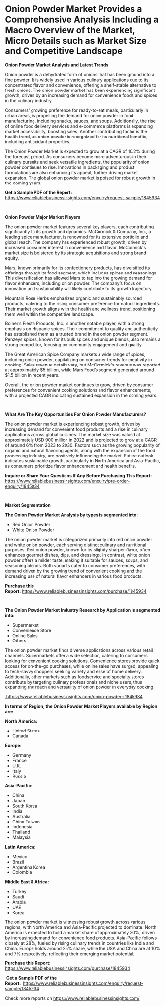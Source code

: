 <p><h1>Onion Powder Market Provides a Comprehensive Analysis Including a Macro Overview of the Market, Micro Details such as Market Size and Competitive Landscape</h1></p><p><strong>Onion Powder Market Analysis and Latest Trends</strong></p>
<p><p>Onion powder is a dehydrated form of onions that has been ground into a fine powder. It is widely used in various culinary applications due to its concentrated flavor and convenience, offering a shelf-stable alternative to fresh onions. The onion powder market has been experiencing significant growth, driven by an increasing demand for convenience foods and spices in the culinary industry. </p><p>Consumers' growing preference for ready-to-eat meals, particularly in urban areas, is propelling the demand for onion powder in food manufacturing, including snacks, sauces, and soups. Additionally, the rise of online food delivery services and e-commerce platforms is expanding market accessibility, boosting sales. Another contributing factor is the health trend, as onion powder is recognized for its nutritional benefits, including antioxidant properties.</p><p>The Onion Powder Market is expected to grow at a CAGR of 10.2% during the forecast period. As consumers become more adventurous in their culinary pursuits and seek versatile ingredients, the popularity of onion powder continues to rise. Innovations in packaging and product formulations are also enhancing its appeal, further driving market expansion. The global onion powder market is poised for robust growth in the coming years.</p></p>
<p><strong>Get a Sample PDF of the Report:&nbsp;</strong> <a href="https://www.reliablebusinessinsights.com/enquiry/request-sample/1845934?utm_campaign=3045&utm_medium=2&utm_source=Github&utm_content=ia&utm_term=05042025&utm_id=onion-powder">https://www.reliablebusinessinsights.com/enquiry/request-sample/1845934</a></p>
<p>&nbsp;</p>
<p><strong>Onion Powder Major Market Players</strong></p>
<p><p>The onion powder market features several key players, each contributing significantly to its growth and dynamics. McCormick & Company, Inc., a leading spice manufacturer, is renowned for its extensive portfolio and global reach. The company has experienced robust growth, driven by increased consumer interest in convenience and flavor. McCormick's market size is bolstered by its strategic acquisitions and strong brand equity.</p><p>Mars, known primarily for its confectionery products, has diversified its offerings through its food segment, which includes spices and seasonings. This diversification has allowed Mars to tap into the growing demand for flavor enhancers, including onion powder. The company’s focus on innovation and sustainability will likely contribute to its growth trajectory.</p><p>Mountain Rose Herbs emphasizes organic and sustainably sourced products, catering to the rising consumer preference for natural ingredients. Their market growth aligns with the health and wellness trend, positioning them well within the competitive landscape.</p><p>Bolner’s Fiesta Products, Inc. is another notable player, with a strong emphasis on Hispanic spices. Their commitment to quality and authenticity has established them as a trusted brand in the onion powder segment. Penzeys spices, known for its bulk spices and unique blends, also remains a strong competitor, focusing on community engagement and quality.</p><p>The Great American Spice Company markets a wide range of spices, including onion powder, capitalizing on consumer trends for creativity in cooking. Sales revenue details vary, but McCormick's revenue was reported at approximately $5 billion, while Mars Food’s segment generated around $1.5 billion in recent years.</p><p>Overall, the onion powder market continues to grow, driven by consumer preferences for convenient cooking solutions and flavor enhancements, with a projected CAGR indicating sustained expansion in the coming years.</p></p>
<p>&nbsp;</p>
<p><strong>What Are The Key Opportunities For Onion Powder Manufacturers?</strong></p>
<p><p>The onion powder market is experiencing robust growth, driven by increasing demand for convenient food products and a rise in culinary applications across global cuisines. The market size was valued at approximately USD 900 million in 2022 and is projected to grow at a CAGR of around 6% from 2023 to 2030. Factors such as the growing popularity of organic and natural flavoring agents, along with the expansion of the food processing industry, are positively influencing the market. Future outlook indicates sustainable growth, particularly in North America and Asia-Pacific, as consumers prioritize flavor enhancement and health benefits.</p></p>
<p><strong>Inquire or Share Your Questions If Any Before Purchasing This Report:</strong> <a href="https://www.reliablebusinessinsights.com/enquiry/pre-order-enquiry/1845934?utm_campaign=3045&utm_medium=2&utm_source=Github&utm_content=ia&utm_term=05042025&utm_id=onion-powder">https://www.reliablebusinessinsights.com/enquiry/pre-order-enquiry/1845934</a></p>
<p>&nbsp;</p>
<p><strong>Market Segmentation</strong></p>
<p><strong>The Onion Powder Market Analysis by types is segmented into:</strong></p>
<p><ul><li>Red Onion Powder</li><li>White Onion Powder</li></ul></p>
<p><p>The onion powder market is categorized primarily into red onion powder and white onion powder, each serving distinct culinary and nutritional purposes. Red onion powder, known for its slightly sharper flavor, often enhances gourmet dishes, dips, and dressings. In contrast, white onion powder offers a milder taste, making it suitable for sauces, soups, and seasoning blends. Both variants cater to consumer preferences, with demand driven by the growing trend of convenient cooking and the increasing use of natural flavor enhancers in various food products.</p></p>
<p><strong>Purchase this Report:&nbsp;</strong><a href="https://www.reliablebusinessinsights.com/purchase/1845934?utm_campaign=3045&utm_medium=2&utm_source=Github&utm_content=ia&utm_term=05042025&utm_id=onion-powder">https://www.reliablebusinessinsights.com/purchase/1845934</a></p>
<p>&nbsp;</p>
<p><strong>The Onion Powder Market Industry Research by Application is segmented into:</strong></p>
<p><ul><li>Supermarket</li><li>Convenience Store</li><li>Online Sales</li><li>Others</li></ul></p>
<p><p>The onion powder market finds diverse applications across various retail channels. Supermarkets offer a wide selection, catering to consumers looking for convenient cooking solutions. Convenience stores provide quick access for on-the-go purchases, while online sales have surged, appealing to tech-savvy shoppers seeking variety and ease of home delivery. Additionally, other markets such as foodservice and specialty stores contribute by targeting culinary professionals and niche users, thus expanding the reach and versatility of onion powder in everyday cooking.</p></p>
<p><a href="https://www.reliablebusinessinsights.com/onion-powder-r1845934?utm_campaign=3045&utm_medium=2&utm_source=Github&utm_content=ia&utm_term=05042025&utm_id=onion-powder">&nbsp;https://www.reliablebusinessinsights.com/onion-powder-r1845934</a></p>
<p><strong>In terms of Region, the Onion Powder Market Players available by Region are:</strong></p>
<p>
    <p> <strong> North America: </strong>
        <ul>
            <li>United States</li>
            <li>Canada</li>
        </ul>
        </p> 
    <p> <strong> Europe: </strong>
        <ul>
            <li>Germany</li>
            <li>France</li>
            <li>U.K.</li>
            <li>Italy</li>
            <li>Russia</li>
        </ul>
        </p> 
    <p> <strong> Asia-Pacific: </strong>
        <ul>
            <li>China</li>
            <li>Japan</li>
            <li>South Korea</li>
            <li>India</li>
            <li>Australia</li>
            <li>China Taiwan</li>
            <li>Indonesia</li>
            <li>Thailand</li>
            <li>Malaysia</li>
        </ul>
        </p> 
    <p> <strong> Latin America: </strong>
        <ul>
            <li>Mexico</li>
            <li>Brazil</li>
            <li>Argentina Korea</li>
            <li>Colombia</li>
        </ul>
        </p> 
    <p> <strong> Middle East & Africa: </strong>
        <ul>
            <li>Turkey</li>
            <li>Saudi</li>
            <li>Arabia</li>
            <li>UAE</li>
            <li>Korea</li>
        </ul>
    </p>
    </p>
<p><p>The onion powder market is witnessing robust growth across various regions, with North America and Asia-Pacific projected to dominate. North America is expected to hold a market share of approximately 30%, driven by increasing demand for convenience food products. Asia-Pacific follows closely at 28%, fueled by rising culinary trends in countries like India and China. Europe holds around 25% share, while the USA and China are at 10% and 7% respectively, reflecting their emerging market potential.</p></p>
<p><strong>Purchase this Report: </strong><a href="https://www.reliablebusinessinsights.com/purchase/1845934?utm_campaign=3045&utm_medium=2&utm_source=Github&utm_content=ia&utm_term=05042025&utm_id=onion-powder">https://www.reliablebusinessinsights.com/purchase/1845934</a></p>
<p>&nbsp;<strong>Get a Sample PDF of the Report:&nbsp;&nbsp;</strong><a href="https://www.reliablebusinessinsights.com/enquiry/request-sample/1845934?utm_campaign=3045&utm_medium=2&utm_source=Github&utm_content=ia&utm_term=05042025&utm_id=onion-powder">https://www.reliablebusinessinsights.com/enquiry/request-sample/1845934</a></p>
<p><strong></strong></p>
<p>Check more reports on <a href="https://www.reliablebusinessinsights.com/?utm_campaign=3045&utm_medium=2&utm_source=Github&utm_content=ia&utm_term=05042025&utm_id=onion-powder">https://www.reliablebusinessinsights.com/</a></p>